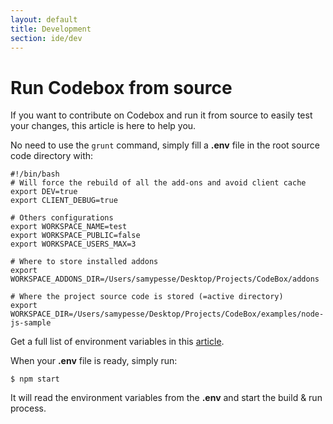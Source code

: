 ```yaml
---
layout: default
title: Development
section: ide/dev
---
```


# Run Codebox from source

If you want to contribute on Codebox and run it from source to easily test your changes, this article is here to help you.

No need to use the ```grunt``` command, simply fill a **.env** file in the root source code directory with:

```
#!/bin/bash
# Will force the rebuild of all the add-ons and avoid client cache
export DEV=true
export CLIENT_DEBUG=true

# Others configurations
export WORKSPACE_NAME=test
export WORKSPACE_PUBLIC=false
export WORKSPACE_USERS_MAX=3

# Where to store installed addons
export WORKSPACE_ADDONS_DIR=/Users/samypesse/Desktop/Projects/CodeBox/addons

# Where the project source code is stored (=active directory)
export WORKSPACE_DIR=/Users/samypesse/Desktop/Projects/CodeBox/examples/node-js-sample
```

Get a full list of environment variables in this [article](/ide/env.html).

When your **.env** file is ready, simply run:

```
$ npm start
```

It will read the environment variables from the **.env** and start the build & run process.